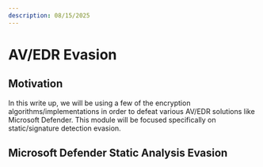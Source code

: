 ```yaml
---
description: 08/15/2025
---
```


# AV/EDR Evasion

## Motivation

In this write up, we will be using a few of the encryption algorithms/implementations in order to defeat various AV/EDR solutions like Microsoft Defender. This module will be focused specifically on static/signature detection evasion.

## Microsoft Defender Static Analysis Evasion



